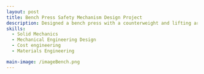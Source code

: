 ```yaml
---
layout: post
title: Bench Press Safety Mechanism Design Project
description: Designed a bench press with a counterweight and lifting arms that would be activated when the user pressed a foot pedal. The Project included stress analysis for all the components, connections, and the power train. The analysis was done ensuring a factor of safety above two for all parts, with respect to yielding, buckling, and fatigue. Finally, the design was analyzed for potential final cost of the product based on materials and manufacturing costs.   
skills: 
  - Solid Mechanics
  - Mechanical Engineering Design 
  - Cost engineering
  - Materials Engineering

main-image: /imageBench.png
---
```




